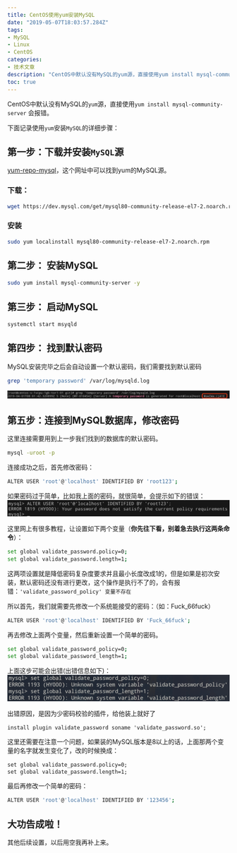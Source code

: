 ```yaml
---
title: CentOS使用yum安装MySQL
date: "2019-05-07T18:03:57.284Z"
tags:
- MySQL
- Linux
- CentOS
categories:
- 技术文章
description: "CentOS中默认没有MySQL的yum源，直接使用yum install mysql-community-server会报错，本文介绍如何使用yum安装MySQL"
toc: true
---
```


CentOS中默认没有MySQL的`yum`源，直接使用`yum install mysql-community-server` 会报错。

下面记录使用`yum`安装`MySQL`的详细步骤：

## 第一步：下载并安装`MySQL`源
[yum-repo-mysql](https://dev.mysql.com/downloads/repo/yum/)，这个网址中可以找到yum的MySQL源。

### 下载：
```bash
wget https://dev.mysql.com/get/mysql80-community-release-el7-2.noarch.rpm
```
### 安装
```bash
sudo yum localinstall mysql80-community-release-el7-2.noarch.rpm
```
## 第二步： 安装MySQL
```bash
sudo yum install mysql-community-server -y
```
## 第三步： 启动MySQL
```bash
systemctl start msyqld
```
## 第四步： 找到默认密码
MySQL安装完毕之后会自动设置一个默认密码，我们需要找到默认密码

```bash
grep 'temporary password' /var/log/mysqld.log
```
![获取临时密码](https://raw.githubusercontent.com/w1zd/image-hosting/main/img/2022/05/10/13-44-43-da1c6d37edca4c602896f45b0d640436-temppass-071067.png)

## 第五步：连接到MySQL数据库，修改密码

这里连接需要用到上一步我们找到的数据库的默认密码。
```bash
mysql -uroot -p
```

连接成功之后，首先修改密码：
```bash
ALTER USER 'root'@'localhost' IDENTIFIED BY 'root123';
```

如果密码过于简单，比如我上面的密码，就很简单，会提示如下的错误：
![密码安全策略错误提示](https://raw.githubusercontent.com/w1zd/image-hosting/main/img/2022/05/10/13-44-54-de4733f62ba63683ed5f5e81e90b386f-passplicy-4ae126.png)

这里网上有很多教程，让设置如下两个变量（**你先往下看，别着急去执行这两条命令**）：
```bash
set global validate_password.policy=0;
set global validate_password.length=1;
```
这两项设置就是降低密码复杂度要求并且最小长度改成1的，但是如果是初次安装，默认密码还没有进行更改，这个操作是执行不了的，会有报错：`'validate_password_policy' 变量不存在`

所以首先，我们就需要先修改一个系统能接受的密码：（如：Fuck_66fuck）
```bash
ALTER USER 'root'@'localhost' IDENTIFIED BY 'Fuck_66fuck';
```
再去修改上面两个变量，然后重新设置一个简单的密码。
```bash
set global validate_password_policy=0;
set global validate_password_length=1;
```

上面这步可能会出错(出错信息如下)：
![设置变量错误提示](https://raw.githubusercontent.com/w1zd/image-hosting/main/img/2022/05/10/13-45-02-1b6535acccae5d289c55f8d5113d1479-errorinfo-5ec88c.png)

出错原因，是因为少密码校验的插件，给他装上就好了
```
install plugin validate_password soname 'validate_password.so';
```

这里还需要在注意一个问题，如果装的MySQL版本是8以上的话，上面那两个变量的名字就发生变化了，改的时候换成：
```
set global validate_password.policy=0;
set global validate_password.length=1;
```

最后再修改一个简单的密码：
```bash
ALTER USER 'root'@'localhost' IDENTIFIED BY '123456';
```

## 大功告成啦！
其他后续设置，以后用空我再补上来。
